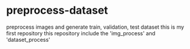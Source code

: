 # preprocess-dataset
preprocess images and generate train, validation, test dataset
this is my first repository
this repository include the 'img_process' and 'dataset_process'
